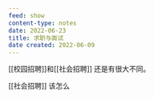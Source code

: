 ```yaml
---
feed: show
content-type: notes
date: 2022-06-23
title: 求职与面试
date created: 2022-06-09
---
```


[[校园招聘]]和[[社会招聘]] 还是有很大不同。

[[社会招聘]] 该怎么
